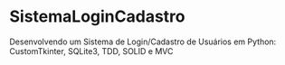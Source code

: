 # SistemaLoginCadastro
 Desenvolvendo um Sistema de Login/Cadastro de Usuários em Python: CustomTkinter, SQLite3, TDD, SOLID e MVC
